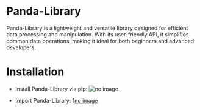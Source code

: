 # Panda-Library

Panda-Library is a lightweight and versatile library designed for efficient data processing and manipulation. With its user-friendly API, it simplifies common data operations, making it ideal for both beginners and advanced developers.

# Installation

- Install Panda-Library via pip:
  ![no image](install.png)

- Import Panda-Library:
  1[no image](import_and_install.png)


